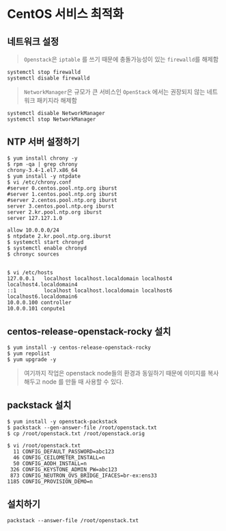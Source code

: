 
# CentOS 서비스 최적화


## 네트워크 설정
> `Openstack`은 `iptable` 를 쓰기 때문에 충돌가능성이 있는 `firewalld`를 해제함
```shell
systemctl stop firewalld
systemctl disable firewalld
```
> `NetworkManager`은 규모가 큰 서비스인 `OpenStack` 에서는 권장되지 않는 네트워크 패키지라 해제함
```shell
systemctl disable NetworkManager
systemctl stop NetworkManager
```

## NTP 서버 설정하기
```shell
$ yum install chrony -y
$ rpm -qa | grep chrony
chrony-3.4-1.el7.x86_64
$ yum install -y ntpdate
$ vi /etc/chrony.conf
#server 0.centos.pool.ntp.org iburst
#server 1.centos.pool.ntp.org iburst
#server 2.centos.pool.ntp.org iburst
server 3.centos.pool.ntp.org iburst
server 2.kr.pool.ntp.org iburst
server 127.127.1.0

allow 10.0.0.0/24
$ ntpdate 2.kr.pool.ntp.org.iburst
$ systemctl start chronyd
$ systemctl enable chronyd
$ chronyc sources
```

## 
```shell
$ vi /etc/hosts
127.0.0.1   localhost localhost.localdomain localhost4 localhost4.localdomain4
::1         localhost localhost.localdomain localhost6 localhost6.localdomain6
10.0.0.100 controller
10.0.0.101 conpute1
```

## centos-release-openstack-rocky 설치
```shell
$ yum install -y centos-release-openstack-rocky
$ yum repolist
$ yum upgrade -y
```
> 여기까지 작업은 openstack node들의 환경과 동일하기 때문에 이미지를 복사해두고 node 를 만들 때 사용할 수 있다.

## packstack 설치
```shell
$ yum install -y openstack-packstack
$ packstack --gen-answer-file /root/openstack.txt
$ cp /root/openstack.txt /root/openstack.orig
```

```shell
$ vi /root/openstack.txt
  11 CONFIG_DEFAULT_PASSWORD=abc123
  46 CONFIG_CEILOMETER_INSTALL=n
  50 CONFIG_AODH_INSTALL=n
 326 CONFIG_KEYSTONE_ADMIN_PW=abc123
 873 CONFIG_NEUTRON_OVS_BRIDGE_IFACES=br-ex:ens33
1185 CONFIG_PROVISION_DEMO=n
```

## 설치하기
```shell
packstack --answer-file /root/openstack.txt
```